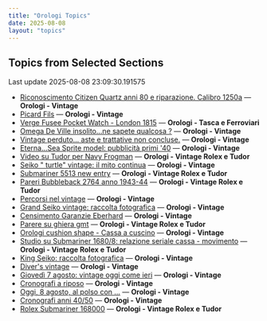 ```yaml
---
title: "Orologi Topics"
date: 2025-08-08
layout: "topics"
---
```


## Topics from Selected Sections

Last update 2025-08-08 23:09:30.191575

- [Riconoscimento Citizen Quartz anni 80 e riparazione. Calibro 1250a](https://orologi.forumfree.it/?t=80681696) — **Orologi - Vintage**
- [Picard Fils](https://orologi.forumfree.it/?t=80783043) — **Orologi - Vintage**
- [Verge Fusee Pocket Watch - London 1815](https://orologi.forumfree.it/?t=80778110) — **Orologi - Tasca e Ferroviari**
- [Omega De Ville insolito...ne sapete qualcosa ?](https://orologi.forumfree.it/?t=80724754) — **Orologi - Vintage**
- [Vintage perduto... aste e trattative non concluse.](https://orologi.forumfree.it/?t=80507966) — **Orologi - Vintage**
- [Eterna...Sea Sprite model: pubblicità primi '40](https://orologi.forumfree.it/?t=80782229) — **Orologi - Vintage**
- [Video su Tudor per Navy Frogman](https://orologi.forumfree.it/?t=80772589) — **Orologi - Vintage Rolex e Tudor**
- [Seiko " turtle" vintage: il mito continua](https://orologi.forumfree.it/?t=80781201) — **Orologi - Vintage**
- [Submariner 5513 new entry](https://orologi.forumfree.it/?t=80758006) — **Orologi - Vintage Rolex e Tudor**
- [Pareri Bubbleback 2764 anno 1943-44](https://orologi.forumfree.it/?t=80755099) — **Orologi - Vintage Rolex e Tudor**
- [Percorsi nel vintage](https://orologi.forumfree.it/?t=80784785) — **Orologi - Vintage**
- [Grand Seiko vintage: raccolta fotografica](https://orologi.forumfree.it/?t=80435129) — **Orologi - Vintage**
- [Censimento Garanzie Eberhard](https://orologi.forumfree.it/?t=60217132) — **Orologi - Vintage**
- [Parere su ghiera gmt](https://orologi.forumfree.it/?t=80776652) — **Orologi - Vintage Rolex e Tudor**
- [Orologi cushion shape - Cassa a cuscino](https://orologi.forumfree.it/?t=80777444) — **Orologi - Vintage**
- [Studio su Submariner 1680/8: relazione seriale cassa - movimento](https://orologi.forumfree.it/?t=80783704) — **Orologi - Vintage Rolex e Tudor**
- [King Seiko: raccolta fotografica](https://orologi.forumfree.it/?t=78946994) — **Orologi - Vintage**
- [Diver's vintage](https://orologi.forumfree.it/?t=71608461) — **Orologi - Vintage**
- [Giovedì 7 agosto: vintage oggi come ieri](https://orologi.forumfree.it/?t=80784045) — **Orologi - Vintage**
- [Cronografi a riposo](https://orologi.forumfree.it/?t=80784502) — **Orologi - Vintage**
- [Oggi, 8 agosto, al polso con ...](https://orologi.forumfree.it/?t=80784952) — **Orologi - Vintage**
- [Cronografi anni 40/50](https://orologi.forumfree.it/?t=80740948) — **Orologi - Vintage**
- [Rolex Submariner 168000](https://orologi.forumfree.it/?t=80709399) — **Orologi - Vintage Rolex e Tudor**
